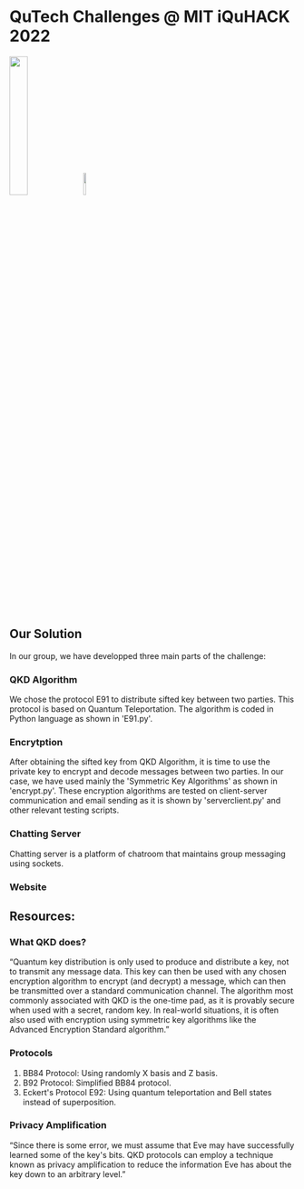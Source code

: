 # QuTech Challenges @ MIT iQuHACK 2022

<p align="left">
  <a href="https://qutech.nl" target="_blank"><img src="https://user-images.githubusercontent.com/10100490/151484481-7cedb7da-603e-43cc-890c-979fb66aeb60.png" width="25%" style="padding-right: 0%"/></a>
  <a href="https://iquhack.mit.edu/" target="_blank"><img src="https://user-images.githubusercontent.com/10100490/151647370-d161d5b5-119c-4db9-898e-cfb1745a8310.png" width="10%" style="padding-left: 0%"/> </a>
</p>

## Our Solution

In our group, we have developped three main parts of the challenge:

### QKD Algorithm
We chose the protocol E91 to distribute sifted key between two parties. This protocol is based on Quantum Teleportation. 
The algorithm is coded in Python language as shown in 'E91.py'.
### Encrytption
After obtaining the sifted key from QKD Algorithm, it is time to use the private key to encrypt and decode messages between two parties. In our case, we have used mainly the 'Symmetric Key Algorithms' as shown in 'encrypt.py'. These encryption algorithms are tested on client-server communication and email sending as it is shown by 'serverclient.py' and other relevant testing scripts.
### Chatting Server
Chatting server is a platform of chatroom that maintains group messaging using sockets.
### Website

## Resources:
### What QKD does?
“Quantum key distribution is only used to produce and distribute a key, not to transmit any message data. This key can then be used with any chosen encryption algorithm to encrypt (and decrypt) a message, which can then be transmitted over a standard communication channel. The algorithm most commonly associated with QKD is the one-time pad, as it is provably secure when used with a secret, random key. In real-world situations, it is often also used with encryption using symmetric key algorithms like the Advanced Encryption Standard algorithm.”

### Protocols
1. BB84 Protocol: Using randomly X basis and Z basis.
2. B92 Protocol: Simplified BB84 protocol.
3. Eckert's Protocol E92: Using quantum teleportation and Bell states instead of superposition.

### Privacy Amplification
“Since there is some error, we must assume that Eve may have successfully learned some of the key's bits. QKD protocols can employ a technique known as privacy amplification to reduce the information Eve has about the key down to an arbitrary level.”
